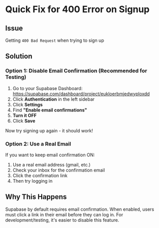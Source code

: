 # Quick Fix for 400 Error on Signup

## Issue
Getting `400 Bad Request` when trying to sign up

## Solution

### Option 1: Disable Email Confirmation (Recommended for Testing)

1. Go to your Supabase Dashboard: https://supabase.com/dashboard/project/eukloerbmjedwyploxdd
2. Click **Authentication** in the left sidebar
3. Click **Settings**
4. Find **"Enable email confirmations"**
5. **Turn it OFF**
6. Click **Save**

Now try signing up again - it should work!

### Option 2: Use a Real Email

If you want to keep email confirmation ON:
1. Use a real email address (gmail, etc.)
2. Check your inbox for the confirmation email
3. Click the confirmation link
4. Then try logging in

## Why This Happens

Supabase by default requires email confirmation. When enabled, users must click a link in their email before they can log in. For development/testing, it's easier to disable this feature.

